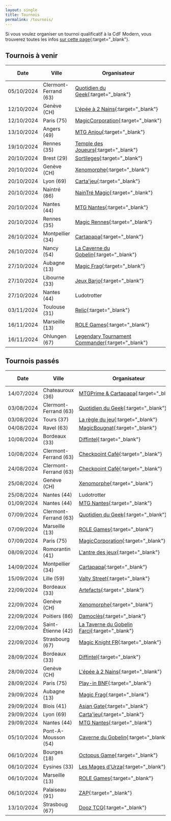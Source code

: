 ```yaml
---
layout: single
title: Tournois
permalink: /tournois/
---
```


Si vous voulez organiser un tournoi qualificatif à la CdF Modern, vous trouverez toutes les infos [sur cette page](/organiser-un-qualifier/){:target="_blank"}.

## Tournois à venir

| Date | Ville | Organisateur | Nb. de places | Inscription |
| - | - | - | :-: | - |
| 05/10/2024 | Clermont-Ferrand (63) | [Quotidien du Geek](https://lequotidiendugeek.fr/){:target="_blank"} | 28 | [Site web](https://lequotidiendugeek.fr/accueil/2470-rcq-season-2-modern-samedi-05-octobre-10h30.html){:target="_blank"} |
| 12/10/2024 | Genève (CH) | [L'épée à 2 Nains](https://2nains.ch){:target="_blank"} | 32 | [Site web](https://2nains.ch/fr/event/rcq-modern){:target="_blank"} |
| 12/10/2024 | Paris (75) | [MagicCorporation](http://www.magiccorporation.com){:target="_blank"} | 32 | [Site web](http://animation.magiccorporation.com/?op=calendrier&jour=12&mois=10&annee=2024){:target="_blank"} |
| 13/10/2024 | Angers (49) | [MTG Anjou](https://discord.gg/27dY6XrpwJ){:target="_blank"} | 32 | [HelloAsso](https://www.helloasso.com/associations/mtg-anjou/evenements/tournoi-modern-13-octobre-2024-mtg-anjou){:target="_blank"} |
| 19/10/2024 | Rennes (35) | [Temple des Joueurs](https://www.facebook.com/LeTempledesJoueursRennes/){:target="_blank"} | 24 | [Site web](https://tournois-ouest.fr/main/index/2024/10){:target="_blank"} |
| 20/10/2024 | Brest (29) | [Sortileges](https://www.facebook.com/sortilegesbrest){:target="_blank"} | 36 | [Facebook](https://www.facebook.com/events/1318839712612872/){:target="_blank"} |
| 20/10/2024 | Genève (CH) | [Xenomorphe](https://xenomorphe.ch/){:target="_blank"} |  32 | [Formulaire](https://forms.gle/4itjmKsnjKTXaxUC8){:target="_blank"} |
| 20/10/2024 | Lyon (69) | [Carta'jeu](https://cartajeu.com/){:target="_blank"} |  64 | [Site web](https://cartajeu.com/events){:target="_blank"} |
| 20/10/2024 | Naintré (86) | [NainTré Magic](https://www.facebook.com/NainTreMagic){:target="_blank"} | 24 | [HelloAsso](https://www.helloasso.com/associations/mjc-jean-paul-robin/evenements/tournoi-magic-d-octobre){:target="_blank"} |
| 20/10/2024 | Nantes (44) | [MTG Nantes](https://discord.gg/UrcA6QRy2d){:target="_blank"} | 32 | [HelloAsso](https://www.helloasso.com/associations/mtg-nantes/evenements/think-twice-13-rcq-modern){:target="_blank"} |
| 20/10/2024 | Rennes (35) | [Magic Rennes](https://www.facebook.com/events/1063032042088903/){:target="_blank"} | 48 | [HelloAsso](https://www.helloasso.com/associations/imadjinns-magic-rennes/evenements/rcq-modern-20-octobre-2024){:target="_blank"} |
| 26/10/2024 | Montpellier (34) | [Cartapapa](https://linktr.ee/cartapapa){:target="_blank"} | 32 | [MagicVille](https://www.magic-ville.com/fr/mvshop/boutique?prod_code=107){:target="_blank"} |
| 26/10/2024 | Nancy (54) | [La Caverne du Gobelin](https://cavernedugobelin.com/){:target="_blank"} | 32 | [Site web](https://www.lesanimationsdugobelin.com/animations/view/nancy-magic-magic-regional-championship-qualifier-saison-2-format-modern-22091){:target="_blank"} |
| 27/10/2024 | Aubagne (13) | [Magic Frag](https://www.facebook.com/magicfrag){:target="_blank"} |  32 | [Facebook](https://www.facebook.com/events/544812587975646/){:target="_blank"} |
| 27/10/2024 | Libourne (33) | [Jeux Barjo](https://discord.gg/sW9HAk7h){:target="_blank"} | 48 | [Site web](https://jeux-barjo.fr/magic-the-gathering/1358-reservation-regional-championship-qualifier-modern-.html){:target="_blank"} |
| 27/10/2024 | Nantes (44) | Ludotrotter |  32 | À venir 👀 |
| 03/11/2024 | Toulouse (31) | [Relic](https://www.relictcgtour.com/){:target="_blank"} | 200+ | [Site web](https://www.relictcgtour.com/produit/regional-championship-qualifier-modern/){:target="_blank"} |
| 16/11/2024 | Marseille (13) | [ROLE Games](https://www.facebook.com/rolegamesmarseille){:target="_blank"} | 24 | [Facebook](https://www.facebook.com/share/uV8wQDtkRvuyU5gp/){:target="_blank"} |
| 16/11/2024 | Ohlungen (67) | [Legendary Tournament Commander](https://www.facebook.com/legendarytournamentcommander/){:target="_blank"} | 64 | A venir 👀 |

## Tournois passés

| Date | Ville | Organisateur | Nb. de joueurs | Top 8 |
| - | - | - | :-: | - |
| 14/07/2024 | Chateauroux (36) | [MTGPrime&nbsp;&&nbsp;Cartapapa](https://discord.gg/eExwuHvzRr){:target="_blank"} |  80 | [MTGTop8](https://www.mtgtop8.com/event?e=57423){:target="_blank"} |
| 03/08/2024 | Clermont-Ferrand (63) | [Quotidien du Geek](https://lequotidiendugeek.fr/){:target="_blank"} | 27 | [MTGTop8](https://www.mtgtop8.com/event?e=58177){:target="_blank"} |
| 03/08/2024 | Tours (37) | [La règle du jeu](https://www.facebook.com/Laregledujeu37/){:target="_blank"} | 13 | N/A |
| 04/08/2024 | Ravel (63) | [MagicBougnat](https://www.facebook.com/MagicBougnat/){:target="_blank"} | 20 | [MTGTop8](https://www.mtgtop8.com/event?e=58421){:target="_blank"} |
| 10/08/2024 | Bordeaux (33) | [Diffintel](https://www.facebook.com/Difintelbordeaux/){:target="_blank"} | 19 | [MTGTop8](https://www.mtgtop8.com/event?e=58337){:target="_blank"} |
| 10/08/2024 | Clermont-Ferrand (63) | [Checkpoint Café](https://www.facebook.com/lecheckpointcafe){:target="_blank"} | 22 | N/A |
| 24/08/2024 | Clermont-Ferrand (63) | [Checkpoint Café](https://www.facebook.com/lecheckpointcafe){:target="_blank"} | 21 | N/A |
| 25/08/2024 | Genève (CH) | [Xenomorphe](https://xenomorphe.ch/){:target="_blank"} |  33 | [MTGTop8](https://www.mtgtop8.com/event?e=58865){:target="_blank"} |
| 25/08/2024 | Nantes (44) | Ludotrotter |  25 | N/A |
| 01/09/2024 | Nantes (44) | [MTG Nantes](https://discord.gg/UrcA6QRy2d){:target="_blank"} |  31 | [MTGTop8](https://www.mtgtop8.com/event?e=59108){:target="_blank"} |
| 07/09/2024 | Clermont-Ferrand (63) | [Quotidien du Geek](https://lequotidiendugeek.fr/){:target="_blank"} | 14 | N/A |
| 07/09/2024 | Marseille (13) | [ROLE Games](https://www.facebook.com/rolegamesmarseille){:target="_blank"} | 9 | N/A |
| 07/09/2024 | Paris (75) | [MagicCorporation](http://www.magiccorporation.com){:target="_blank"} | 28 | N/A |
| 08/09/2024 | Romorantin (41) | [L'antre des jeux](https://lantredesjeux.fr/){:target="_blank"} | 16 | N/A |
| 14/09/2024 | Montpellier (34) | [Cartapapa](https://linktr.ee/cartapapa){:target="_blank"} | 19 | [MTGTop8](https://www.mtgtop8.com/event?e=59597){:target="_blank"} |
| 15/09/2024 | Lille (59) | [Valty Street](https://www.facebook.com/ValtyStreet/){:target="_blank"} | 26 | N/A |
| 22/09/2024 | Bordeaux (33) | [Artefacts](https://discord.gg/tbzHdf4Hvm){:target="_blank"} | 24 | [MTGTop8](https://www.mtgtop8.com/event?e=59745){:target="_blank"} |
| 22/09/2024 | Genève (CH) | [Xenomorphe](https://xenomorphe.ch/){:target="_blank"} |  22 | [MTGTop8](https://www.mtgtop8.com/event?e=59752){:target="_blank"} |
| 22/09/2024 | Poitiers (86) | [Damoclès](https://discord.gg/samEF8G9yR){:target="_blank"} | 19 | [MTGTop8](https://www.mtgtop8.com/event?e=59739){:target="_blank"} |
| 22/09/2024 | Saint-Étienne (42) | [La Taverne du Gobelin Farci](https://event.augobelinfarci.com/){:target="_blank"} | 18 | N/A |
| 22/09/2024 | Strasbourg (67) | [Magic Knight FR](https://www.facebook.com/profile.php?id=61553560765100){:target="_blank"} | 36 | [MTGTop8](https://www.mtgtop8.com/event?e=59804&f=MO){:target="_blank"} |
| 28/09/2024 | Bordeaux (33) | [Diffintel](https://www.facebook.com/Difintelbordeaux/){:target="_blank"} | 17 | [MTGTop8](https://www.mtgtop8.com/event?e=60101){:target="_blank"} |
| 28/09/2024 | Genève (CH) | [L'épée à 2 Nains](https://2nains.ch){:target="_blank"} | 11 | N/A |
| 28/09/2024 | Paris (75) | [Play-in BNF](https://www.play-in.com/){:target="_blank"} | 30 | N/A |
| 29/09/2024 | Aubagne (13) | [Magic Frag](https://www.facebook.com/magicfrag){:target="_blank"} |  15 | [MTGTop8](https://www.mtgtop8.com/event?e=59956&f=MO){:target="_blank"} |
| 29/09/2024 | Blois (41) | [Asian Gate](https://www.facebook.com/ASIANGATE41/){:target="_blank"} |  18 | [MTGTop8](https://www.mtgtop8.com/event?e=60285){:target="_blank"} |
| 29/09/2024 | Lyon (69) | [Carta'jeu](https://cartajeu.com/){:target="_blank"} | 23 | [MTGTop8](https://www.mtgtop8.com/event?e=60040&f=MO){:target="_blank"} |
| 29/09/2024 | Nantes (44) | [MTG Nantes](https://discord.gg/UrcA6QRy2d){:target="_blank"} |  30 | N/A |
| 05/10/2024 | Pont-A-Mousson (54) | [Caverne du Gobelin](https://cavernedugobelin.com/){:target="_blank"} | 24 | N/A |
| 06/10/2024 | Bourges (18) | [Octopus Game](https://octopusgame.fr/){:target="_blank"} |  22 | [MTGTop8](https://www.mtgtop8.com/event?e=60321){:target="_blank"} |
| 06/10/2024 | Eysines (33) | [Les Mages d'Urza](https://discord.gg/GHjVY44f98){:target="_blank"} |  41 | [MTGTop8](https://www.mtgtop8.com/event?e=60208){:target="_blank"} |
| 06/10/2024 | Marseille (13) | [ROLE Games](https://www.facebook.com/rolegamesmarseille){:target="_blank"} | 13 | [MTGTop8](https://www.mtgtop8.com/event?e=60328){:target="_blank"} |
| 06/10/2024 | Palaiseau (91) | [ZAP](https://www.facebook.com/arpenteursdepalaiseau/){:target="_blank"} | ?? | N/A |
| 13/10/2024 | Strasboug (67) | [Dooz TCG](https://www.facebook.com/DoozTCG/){:target="_blank"} | 20 | N/A |
